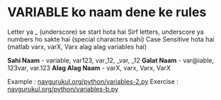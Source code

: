 
# VARIABLE ko naam dene ke rules


Letter ya _ (underscore) se start hota hai
Sirf letters, underscore ya numbers ho sakte hai (special characters nahi)
Case Sensitive hota hai (matlab varx, varX, Varx alag alag variables hai)

**Sahi Naam** - variable,  var123,  var_12,  _var,  _12
**Galat Naam** - var@iable, 123var, var.123
**Alag Alag Naam** - varX, varx, Varx, VarX

Example : [navgurukul.org/python/variables-2.py](http://navgurukul.org/python/variables-2.py)
Exercise  : [navgurukul.org/python/variables-b.py](http://navgurukul.org/python/variables-b.py)

